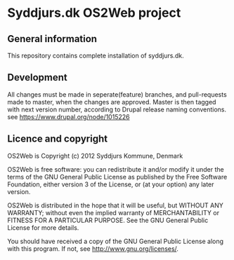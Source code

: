 Syddjurs.dk OS2Web project
==========================

General information
-------------------
This repository contains complete installation of syddjurs.dk.

Development
-----------
All changes must be made in seperate(feature) branches, and pull-requests
made to master, when the changes are approved. Master is then tagged with
next version number, according to Drupal release naming conventions.
see <https://www.drupal.org/node/1015226>

Licence and copyright
---------------------
OS2Web is Copyright (c) 2012 Syddjurs Kommune, Denmark

OS2Web is free software: you can redistribute it and/or modify
it under the terms of the GNU General Public License as published by
the Free Software Foundation, either version 3 of the License, or
(at your option) any later version.

OS2Web is distributed in the hope that it will be useful,
but WITHOUT ANY WARRANTY; without even the implied warranty of
MERCHANTABILITY or FITNESS FOR A PARTICULAR PURPOSE.  See the
GNU General Public License for more details.

You should have received a copy of the GNU General Public License
along with this program.  If not, see <http://www.gnu.org/licenses/>.
